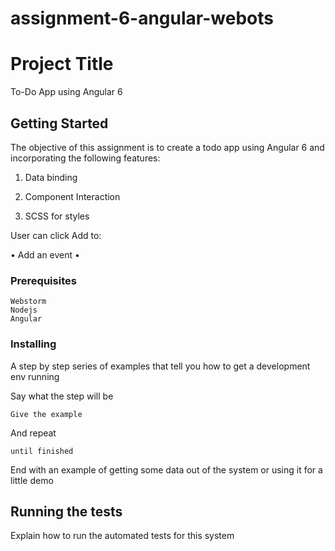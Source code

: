 # assignment-6-angular-webots
# Project Title

To-Do App using Angular 6

## Getting Started

The objective of this assignment is to create a todo app using Angular 6 and incorporating the following features:
1) Data binding

2) Component Interaction

3) SCSS for styles

User can click Add to:

•   Add an event
•   

### Prerequisites

    Webstorm
    Nodejs
    Angular

### Installing

A step by step series of examples that tell you how to get a development env running

Say what the step will be

```
Give the example
```

And repeat

```
until finished
```

End with an example of getting some data out of the system or using it for a little demo

## Running the tests

Explain how to run the automated tests for this system





